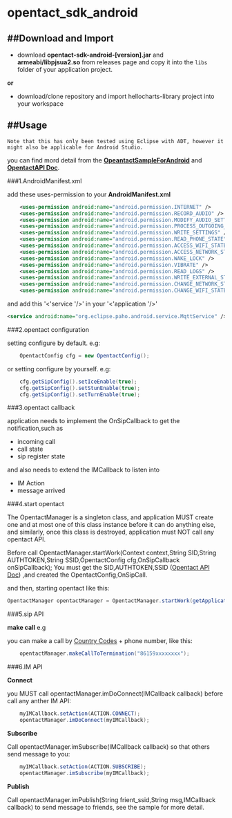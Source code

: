 opentact_sdk_android
====================

##Download and Import
---

 - download **opentact-sdk-android-[version].jar** and **armeabi/libpjsua2.so** from releases page and copy it into the `libs` folder of your
 application project.

 **or**
 
 - download/clone repository and import hellocharts-library project into your workspace

##Usage
---

    Note that this has only been tested using ​Eclipse with ADT, however it might also be applicable for ​Android Studio.

you can find mord detail from the **[OpeantactSampleForAndroid]()** and **[OpentactAPI Doc](http://opentact-api-documentation.readthedocs.org/en/latest/index.html#)**.

###1.AndroidManifest.xml

add these uses-permission to your **AndroidManifest.xml**

```xml
    <uses-permission android:name="android.permission.INTERNET" />
    <uses-permission android:name="android.permission.RECORD_AUDIO" />
    <uses-permission android:name="android.permission.MODIFY_AUDIO_SETTINGS" />
    <uses-permission android:name="android.permission.PROCESS_OUTGOING_CALLS" />
    <uses-permission android:name="android.permission.WRITE_SETTINGS" />
    <uses-permission android:name="android.permission.READ_PHONE_STATE" />
    <uses-permission android:name="android.permission.ACCESS_WIFI_STATE" />
    <uses-permission android:name="android.permission.ACCESS_NETWORK_STATE" />
    <uses-permission android:name="android.permission.WAKE_LOCK" />
    <uses-permission android:name="android.permission.VIBRATE" />
    <uses-permission android:name="android.permission.READ_LOGS" />
    <uses-permission android:name="android.permission.WRITE_EXTERNAL_STORAGE" />
    <uses-permission android:name="android.permission.CHANGE_NETWORK_STATE"/>
    <uses-permission android:name="android.permission.CHANGE_WIFI_STATE"/>
```

and add this '<'service '/>' in your '<'application '/>'

```xml
<service android:name="org.eclipse.paho.android.service.MqttService" />

```

###2.opentact configuration

setting configure by default. e.g:

```java
    OpentactConfig cfg = new OpentactConfig();
```

or setting configure by yourself. e.g:

```java
    cfg.getSipConfig().setIceEnable(true);
    cfg.getSipConfig().setStunEnable(true);
	cfg.getSipConfig().setTurnEnable(true);
```

###3.opentact callback

application needs to implement the OnSipCallback to get the notification,such as <br>
 - incoming call<br>
 - call state<br>
 - sip register state<br>

and also needs to extend the IMCallback to listen into<br>
 - IM Action<br>
 - message arrived<br>

###4.start opentact

The OpentactManager is a singleton class, and application MUST create one and at most one of this class instance before it can do anything else,
and similarly, once this class is destroyed, application must NOT call any opentact API.

Before call OpentactManager.startWork(Context context,String SID,String AUTHTOKEN,String SSID,OpentactConfig cfg,OnSipCallback onSipCallback);
 You must get the SID,AUTHTOKEN,SSID ([Opentact API Doc](http://opentact-api-documentation.readthedocs.org/en/latest/index.html#))  ,and created the OpentactConfig,OnSipCall. 

and then, starting opentact like this:
```java
OpentactManager opentactManager = OpentactManager.startWork(getApplicationContext(), SID, AUTHTOKEN, SSID, cfg, onSipCallback);
```

###5.sip API

**make call** e.g

you can make a call by [Country Codes](https://countrycode.org/) + phone number, like this:
```java
    opentactManager.makeCallToTermination("86159xxxxxxxx");
```

###6.IM API 

**Connect** 

you MUST call opentactManager.imDoConnect(IMCallback callback) before call any anther IM API:
```java
    myIMCallback.setAction(ACTION.CONNECT);
    opentactManager.imDoConnect(myIMCallback);
```

**Subscribe**

Call opentactManager.imSubscribe(IMCallback callback) so that others send message to you:
```java
    myIMCallback.setAction(ACTION.SUBSCRIBE);
    opentactManager.imSubscribe(myIMCallback);
```

**Publish**

Call opentactManager.imPublish(String frient_ssid,String msg,IMCallback callback) to send message to friends,
see the sample for more detail.

